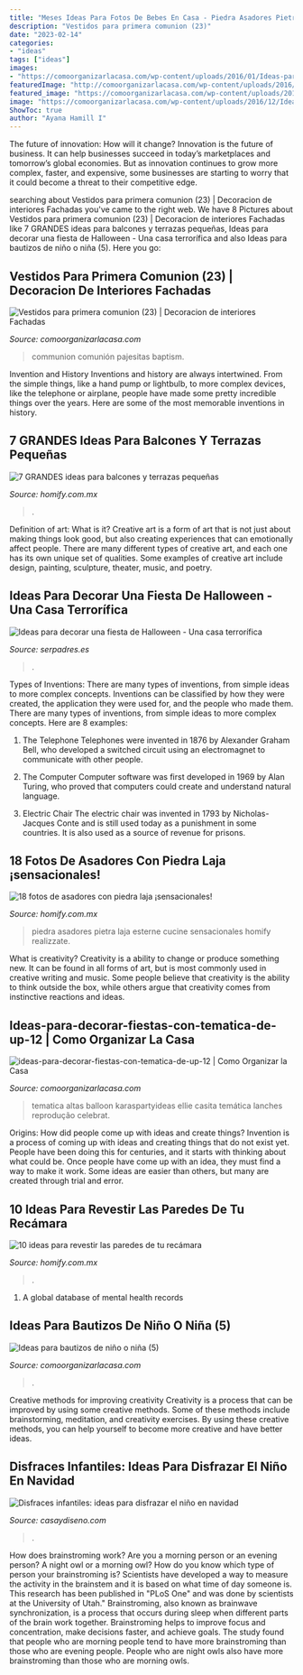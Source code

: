 ```yaml
---
title: "Meses Ideas Para Fotos De Bebes En Casa - Piedra Asadores Pietra Laja Esterne Cucine Sensacionales Homify Realizzate"
description: "Vestidos para primera comunion (23)"
date: "2023-02-14"
categories:
- "ideas"
tags: ["ideas"]
images:
- "https://comoorganizarlacasa.com/wp-content/uploads/2016/01/Ideas-para-decorar-fiestas-con-tematica-de-UP-12.jpg"
featuredImage: "http://comoorganizarlacasa.com/wp-content/uploads/2016/06/Vestidos-para-primera-comunion-23.jpg"
featured_image: "https://comoorganizarlacasa.com/wp-content/uploads/2016/12/Ideas-para-bautizos-de-niño-o-niña-5.jpg"
image: "https://comoorganizarlacasa.com/wp-content/uploads/2016/12/Ideas-para-bautizos-de-niño-o-niña-5.jpg"
ShowToc: true
author: "Ayana Hamill I"
---
```



The future of innovation: How will it change?
Innovation is the future of business. It can help businesses succeed in today’s marketplaces and tomorrow’s global economies. But as innovation continues to grow more complex, faster, and expensive, some businesses are starting to worry that it could become a threat to their competitive edge.

	

		
searching about Vestidos para primera comunion (23) | Decoracion de interiores Fachadas you've came to the right web. We have 8 Pictures about Vestidos para primera comunion (23) | Decoracion de interiores Fachadas like 7 GRANDES ideas para balcones y terrazas pequeñas, Ideas para decorar una fiesta de Halloween - Una casa terrorífica and also Ideas para bautizos de niño o niña (5). Here you go:
		
    
## Vestidos Para Primera Comunion (23) | Decoracion De Interiores Fachadas

<img loading=lazy src="http://comoorganizarlacasa.com/wp-content/uploads/2016/06/Vestidos-para-primera-comunion-23.jpg" onerror="this.onerror=null;this.src='https://tse4.mm.bing.net/th?id=OIP.500mDlqQkw5Y9t1cfs244AHaLH&amp;pid=15.1';" alt="Vestidos para primera comunion (23) | Decoracion de interiores Fachadas">

_Source: comoorganizarlacasa.com_

>communion comunión pajesitas baptism. 

	

Invention and History
Inventions and history are always intertwined. From the simple things, like a hand pump or lightbulb, to more complex devices, like the telephone or airplane, people have made some pretty incredible things over the years. Here are some of the most memorable inventions in history.

    
## 7 GRANDES Ideas Para Balcones Y Terrazas Pequeñas

<img loading=lazy src="https://images.homify.com/images/a_0,c_fit,f_auto,q_auto,w_1108/v1437140628/p/photo/image/20924/IMG_1433/fotos-de-de-estilo-de.jpg" onerror="this.onerror=null;this.src='https://tse3.mm.bing.net/th?id=OIP.QJxhaGKMBD1eFTSMrP23JAHaLH&amp;pid=15.1';" alt="7 GRANDES ideas para balcones y terrazas pequeñas">

_Source: homify.com.mx_

>. 

	

Definition of art: What is it?
Creative art is a form of art that is not just about making things look good, but also creating experiences that can emotionally affect people. There are many different types of creative art, and each one has its own unique set of qualities. Some examples of creative art include design, painting, sculpture, theater, music, and poetry.

    
## Ideas Para Decorar Una Fiesta De Halloween - Una Casa Terrorífica

<img loading=lazy src="https://estaticos.serpadres.es/uploads/images/gallery/5624e7276e0630f93313bfab/gelesmadrid.jpg" onerror="this.onerror=null;this.src='https://tse2.mm.bing.net/th?id=OIP.PLtSFq-bNwofo27GBrTuNADwEE&amp;pid=15.1';" alt="Ideas para decorar una fiesta de Halloween - Una casa terrorífica">

_Source: serpadres.es_

>. 

	

Types of Inventions: There are many types of inventions, from simple ideas to more complex concepts.
Inventions can be classified by how they were created, the application they were used for, and the people who made them. There are many types of inventions, from simple ideas to more complex concepts. Here are 8 examples:
1. The Telephone 
Telephones were invented in 1876 by Alexander Graham Bell, who developed a switched circuit using an electromagnet to communicate with other people.

2. The Computer 
Computer software was first developed in 1969 by Alan Turing, who proved that computers could create and understand natural language.

3. Electric Chair 
The electric chair was invented in 1793 by Nicholas-Jacques Conte and is still used today as a punishment in some countries. It is also used as a source of revenue for prisons. 

    
## 18 Fotos De Asadores Con Piedra Laja ¡sensacionales!

<img loading=lazy src="https://images.homify.com/images/a_0,c_fit,f_auto,q_auto,w_554/v1459955346/p/photo/image/1444798/IMG_8043/fotos-de-de-estilo-de.jpg" onerror="this.onerror=null;this.src='https://tse2.mm.bing.net/th?id=OIP.7pdQonfr9zauH851hG7StwHaFj&amp;pid=15.1';" alt="18 fotos de asadores con piedra laja ¡sensacionales!">

_Source: homify.com.mx_

>piedra asadores pietra laja esterne cucine sensacionales homify realizzate. 

	

What is creativity?
Creativity is a ability to change or produce something new. It can be found in all forms of art, but is most commonly used in creative writing and music. Some people believe that creativity is the ability to think outside the box, while others argue that creativity comes from instinctive reactions and ideas.

    
## Ideas-para-decorar-fiestas-con-tematica-de-up-12 | Como Organizar La Casa

<img loading=lazy src="https://comoorganizarlacasa.com/wp-content/uploads/2016/01/Ideas-para-decorar-fiestas-con-tematica-de-UP-12.jpg" onerror="this.onerror=null;this.src='https://tse4.mm.bing.net/th?id=OIP.oh5yRA0vS97cwR-Hwd80RwHaLH&amp;pid=15.1';" alt="ideas-para-decorar-fiestas-con-tematica-de-up-12 | Como Organizar la Casa">

_Source: comoorganizarlacasa.com_

>tematica altas balloon karaspartyideas ellie casita temática lanches reprodução celebrat. 

	

Origins: How did people come up with ideas and create things?
Invention is a process of coming up with ideas and creating things that do not exist yet. People have been doing this for centuries, and it starts with thinking about what could be. Once people have come up with an idea, they must find a way to make it work. Some ideas are easier than others, but many are created through trial and error.

    
## 10 Ideas Para Revestir Las Paredes De Tu Recámara

<img loading=lazy src="https://images.homify.com/images/a_0,c_fit,f_auto,q_auto,w_1108/v1487562817/p/photo/image/1848993/IMG_0822/fotos-de-de-estilo-de.jpg" onerror="this.onerror=null;this.src='https://tse2.mm.bing.net/th?id=OIP.7k0Zxh7tN6Yd8pE1gxQWLgHaFj&amp;pid=15.1';" alt="10 ideas para revestir las paredes de tu recámara">

_Source: homify.com.mx_

>. 

	

1. A global database of mental health records 

    
## Ideas Para Bautizos De Niño O Niña (5)

<img loading=lazy src="https://comoorganizarlacasa.com/wp-content/uploads/2016/12/Ideas-para-bautizos-de-niño-o-niña-5.jpg" onerror="this.onerror=null;this.src='https://tse2.mm.bing.net/th?id=OIP.c4-xX2fDJ4sq-moHs-KTaAHaHa&amp;pid=15.1';" alt="Ideas para bautizos de niño o niña (5)">

_Source: comoorganizarlacasa.com_

>. 

	

Creative methods for improving creativity
Creativity is a process that can be improved by using some creative methods. Some of these methods include brainstorming, meditation, and creativity exercises. By using these creative methods, you can help yourself to become more creative and have better ideas.

    
## Disfraces Infantiles: Ideas Para Disfrazar El Niño En Navidad

<img loading=lazy src="https://casaydiseno.com/wp-content/uploads/2015/09/disfraces-infantiles-nino-vestido-navidad-original-reno.jpg" onerror="this.onerror=null;this.src='https://tse2.mm.bing.net/th?id=OIP.LS7slPF0POoxpx5xZ027TwHaKk&amp;pid=15.1';" alt="Disfraces infantiles: ideas para disfrazar el niño en navidad">

_Source: casaydiseno.com_

>. 

	

How does brainstroming work?
Are you a morning person or an evening person? A night owl or a morning owl? How do you know which type of person your brainstroming is? Scientists have developed a way to measure the activity in the brainstem and it is based on what time of day someone is. This research has been published in "PLoS One" and was done by scientists at the University of Utah."
Brainstroming, also known as brainwave synchronization, is a process that occurs during sleep when different parts of the brain work together. Brainstroming helps to improve focus and concentration, make decisions faster, and achieve goals. The study found that people who are morning people tend to have more brainstroming than those who are evening people. People who are night owls also have more brainstroming than those who are morning owls.

